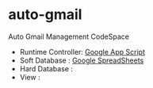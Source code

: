 # auto-gmail

Auto Gmail Management CodeSpace

- Runtime Controller: [Google App Script](https://script.google.com)
- Soft Database : [Google SpreadSheets](https://docs.google.com/spreadsheets)
- Hard Database :
- View : 
